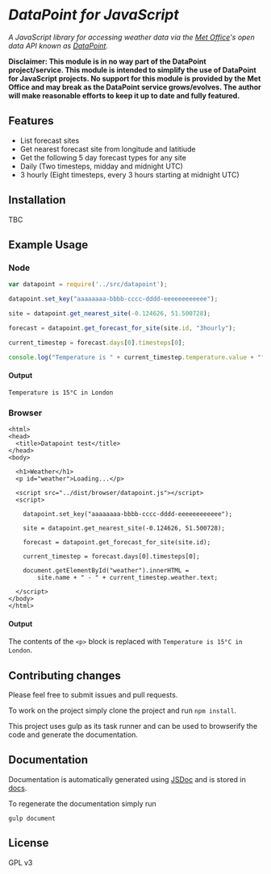 # _DataPoint for JavaScript_

_A JavaScript library for accessing weather data via the [Met Office](http://www.metoffice.gov.uk/)'s open data API
known as [DataPoint](http://www.metoffice.gov.uk/datapoint)._

__Disclaimer: This module is in no way part of the DataPoint project/service.
This module is intended to simplify the use of DataPoint for JavaScript projects.
No support for this module is provided by the Met Office and may break as the DataPoint service grows/evolves.
The author will make reasonable efforts to keep it up to date and fully featured.__

## Features
* List forecast sites
* Get nearest forecast site from longitude and latitiude
* Get the following 5 day forecast types for any site
 * Daily (Two timesteps, midday and midnight UTC)
 * 3 hourly (Eight timesteps, every 3 hours starting at midnight UTC)

## Installation
TBC

## Example Usage

### Node

```JavaScript
var datapoint = require('../src/datapoint');

datapoint.set_key("aaaaaaaa-bbbb-cccc-dddd-eeeeeeeeeeee");

site = datapoint.get_nearest_site(-0.124626, 51.500728);

forecast = datapoint.get_forecast_for_site(site.id, "3hourly");

current_timestep = forecast.days[0].timesteps[0];

console.log("Temperature is " + current_timestep.temperature.value + "°" + current_timestep.temperature.units + " in " + site.name);
```

#### Output
```
Temperature is 15°C in London
```

### Browser

```
<html>
<head>
  <title>Datapoint test</title>
</head>
<body>

  <h1>Weather</h1>
  <p id="weather">Loading...</p>

  <script src="../dist/browser/datapoint.js"></script>
  <script>

    datapoint.set_key("aaaaaaaa-bbbb-cccc-dddd-eeeeeeeeeeee");

    site = datapoint.get_nearest_site(-0.124626, 51.500728);

    forecast = datapoint.get_forecast_for_site(site.id);

    current_timestep = forecast.days[0].timesteps[0];

    document.getElementById("weather").innerHTML =
        site.name + " - " + current_timestep.weather.text;

  </script>
</body>
</html>
```

#### Output

The contents of the `<p>` block is replaced with `Temperature is 15°C in London`.

## Contributing changes

Please feel free to submit issues and pull requests.

To work on the project simply clone the project and run `npm install`.

This project uses gulp as its task runner and can be used to browserify the code and generate the documentation.

## Documentation
Documentation is automatically generated using [JSDoc](http://usejsdoc.org/) and is stored in [docs](docs).

To regenerate the documentation simply run

```
gulp document
```

## License

GPL v3
